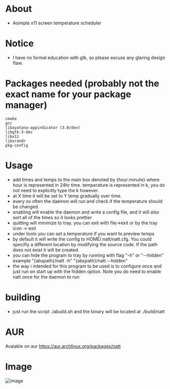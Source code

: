 # About
-  Asimple x11 screen temperature scheduler

# Notice
- I have no formal education with gtk, so please excuse any glaring design flaw.

# Packages needed (probably not the exact name for your package manager) 
    cmake
    gcc
    libayatana-appindicator (3.0/dev)
    libgtk-3-dev 
    libx11 
    libxrandr 
    pkg-config

# Usage
- add times and temps to the main box denoted by {hour:minute} where hour is represented in 24hr time. temperature is represented in k, you do not need to explicitly type the k however. 
- at X time it will be set to Y temp gradually over time.
- every so often the daemon will run and check if the temperature should be changed. 
- enabling will enable the daemon and write a config file, and it will also sort all of the times so it looks prettier
- quitting will minimize to tray. you can exit with file->exit or by the tray icon -> exit
- under tools you can set a temperature if you want to preview temps
- by default it will write the config to HOME/.natt/natt.cfg. You could specifiy a different location by modifying the source code. If the path does not exist it will be created.
- you can hide the program to tray by running with flag "-h" or "--hidden" example "{abspath}/natt -h" "{abspath}/natt --hidden"
- the way i intended for this program to be used is to configure once and just run on start up with the hidden option. Note you do need to enable natt once for the daemon to run

# building
- just run the script ./abuild.sh and the binary will be located at ./build/natt

# AUR
Avaiable on aur https://aur.archlinux.org/packages/natt

# Image
![image](https://github.com/user-attachments/assets/d9b38d00-8307-4840-871c-bd2b73ca39cb)

